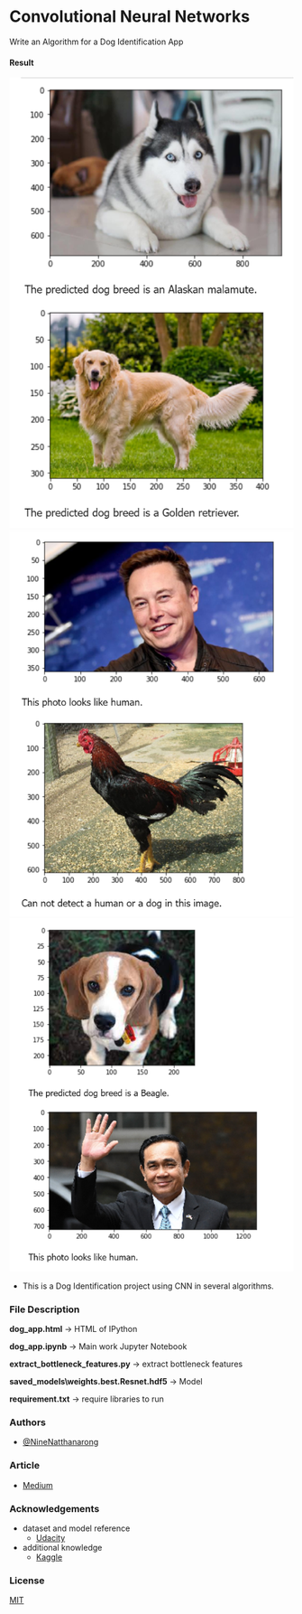 # Convolutional Neural Networks

Write an Algorithm for a Dog Identification App 

#### Result

![Result1](https://github.com/NineNatthanarong/Dog-Identification/blob/main/PicForGit/snap1.png)
![Result2](https://github.com/NineNatthanarong/Dog-Identification/blob/main/PicForGit/snap2.png)
![Result3](https://github.com/NineNatthanarong/Dog-Identification/blob/main/PicForGit/snap3.png)

- This is a Dog Identification project using CNN in several algorithms.

### File Description
**dog_app.html** -> HTML of IPython

**dog_app.ipynb** -> Main work Jupyter Notebook

**extract_bottleneck_features.py** -> extract bottleneck features

**saved_models\weights.best.Resnet.hdf5** -> Model

**requirement.txt** -> require libraries to run

### Authors

- [@NineNatthanarong](https://github.com/NineNatthanarong)

### Article

- [Medium](https://medium.com/@ninenatthanarong/dog-identification-from-convolutional-neural-networks-9f6e0cbc6022)

### Acknowledgements
- dataset and model reference
    - [Udacity](https://www.udacity.com/)
- additional knowledge
    - [Kaggle](https://www.kaggle.com/)
### License

[MIT](https://choosealicense.com/licenses/mit/)
